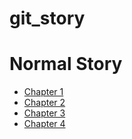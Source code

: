 # git_story

# Normal Story

- [Chapter 1](chapter1.md)
- [Chapter 2](chapter2.md)
- [Chapter 3](chapter3.md)
- [Chapter 4](chapter4.md)